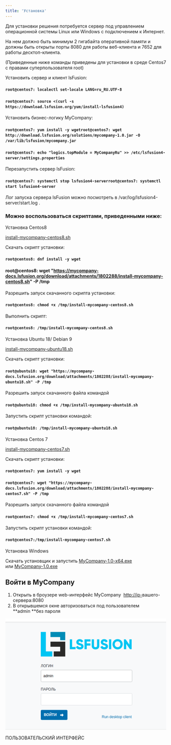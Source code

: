 ```yaml
---
title: 'Установка'
---
```


Для установки решения потребуется сервер под управлением операционной системы Linux или Windows с подключением к Интернет.

На нем должно быть минимум 2 гигабайта оперативной памяти и должны быть открыты порты 8080 для работы веб-клиента и 7652 для работы десктоп-клиента.

(Приведенные ниже команды приведены для установки в среде Centos7 с правами суперпользователя root)

Установить сервер и клиент lsFusion:

#### `root@centos7: localectl set-locale LANG=ru_RU.UTF-8`

#### `root@centos7: source <(curl -s https://download.lsfusion.org/yum/install-lsfusion4)`

Установить бизнес-логику MyCompany:

#### `root@centos7: yum install -y wgetroot@centos7: wget http://download.lsfusion.org/solutions/mycompany-1.0.jar -O /var/lib/lsfusion/mycompany.jar`

#### `root@centos7: echo "logics.topModule = MyCompanyRu" >> /etc/lsfusion4-server/settings.properties`

Перезапустить сервер lsFusion:

#### `root@centos7: systemctl stop lsfusion4-serverroot@centos7: systemctl start lsfusion4-server`

Лог запуска сервера lsFusion можно посмотреть в /var/log/lsfusion4-server/start.log .

### Можно воспользоваться скриптами, приведенными ниже:

Установка Centos8

[install-mycompany-centos8.sh](attachments/1802288/1802405.sh)

Скачать скрипт установки:

#### `root@centos8: dnf install -y wget`

#### root@centos8: wget "https://mycompany-docs.lsfusion.org/download/attachments/1802288/install-mycompany-centos8.sh" -P /tmp

Разрешить запуск скачанного скрипта установки:

#### `root@centos8: chmod +x /tmp/install-mycompany-centos8.sh`

Выполнить скрипт:

#### `root@centos8: /tmp/install-mycompany-centos8.sh`

Установка Ubuntu 18/ Debian 9

[install-mycompany-ubuntu18.sh](attachments/1802288/1802432.sh)

Скачать скрипт установки:

#### `root@ubuntu18: wget "https://mycompany-docs.lsfusion.org/download/attachments/1802288/install-mycompany-ubuntu18.sh" -P /tmp`

Разрешить запуск скачанного файла командой

#### `root@ubuntu18: chmod +x /tmp/install-mycompany-ubuntu18.sh`

Запустить скрипт установки командой:

#### `root@ubuntu18: /tmp/install-mycompany-ubuntu18.sh`

Установка Centos 7

[install-mycompany-centos7.sh](attachments/1802288/1802656.sh)

Скачать скрипт установки:

#### `root@centos7: yum install -y wget`

#### `root@centos7: wget "https://mycompany-docs.lsfusion.org/download/attachments/1802288/install-mycompany-centos7.sh" -P /tmp`

Разрешить запуск скачанного файла командой

#### `root@centos7: chmod +x /tmp/install-mycompany-centos7.sh`

Запустить скрипт установки командой:

#### `root@centos7:/tmp/install-mycompany-centos7.sh`

Установка Windows

Скачать установщик и запустить [MyCompany-1.0-x64.exe](https://download.lsfusion.org/solutions/MyCompany-1.0-x64.exe) или [MyCompany-1.0.exe](https://download.lsfusion.org/solutions/MyCompany-1.0.exe)

## Войти в MyCompany

1.  Открыть в броузере web-интерфейс MyCompany  <http://ip->вашего-сервера:8080
2.  В открывшемся окне авторизоваться под пользователем **admin **без пароля

![](attachments/1802288/1802424.png)

  

  

ПОЛЬЗОВАТЕЛЬСКИЙ ИНТЕРФЕЙС
